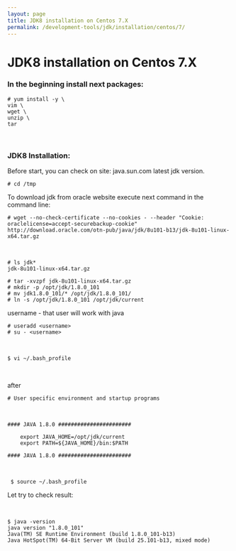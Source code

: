 ```yaml
---
layout: page
title: JDK8 installation on Centos 7.X
permalink: /development-tools/jdk/installation/centos/7/
---
```



# JDK8 installation on Centos 7.X



### In the beginning install next packages:

	# yum install -y \
	vim \
	wget \
	unzip \
    tar


<br/>

### JDK8 Installation:

Before start, you can check on site: java.sun.com latest jdk version.

	# cd /tmp

To download jdk from oracle website execute next command in the command line:

    # wget --no-check-certificate --no-cookies - --header "Cookie: oraclelicense=accept-securebackup-cookie" http://download.oracle.com/otn-pub/java/jdk/8u101-b13/jdk-8u101-linux-x64.tar.gz


<br/>

    # ls jdk*
	jdk-8u101-linux-x64.tar.gz

    # tar -xvzpf jdk-8u101-linux-x64.tar.gz
    # mkdir -p /opt/jdk/1.8.0_101
    # mv jdk1.8.0_101/* /opt/jdk/1.8.0_101/
    # ln -s /opt/jdk/1.8.0_101 /opt/jdk/current

username - that user will work with java

    # useradd <username>
    # su - <username>

<br/>

    $ vi ~/.bash_profile

<br/>

after

    # User specific environment and startup programs

<br/>

	#### JAVA 1.8.0 #######################

		export JAVA_HOME=/opt/jdk/current
		export PATH=${JAVA_HOME}/bin:$PATH

	#### JAVA 1.8.0 #######################

<br/>


     $ source ~/.bash_profile


Let try to check result:

<br/>

    $ java -version
	java version "1.8.0_101"
	Java(TM) SE Runtime Environment (build 1.8.0_101-b13)
	Java HotSpot(TM) 64-Bit Server VM (build 25.101-b13, mixed mode)
